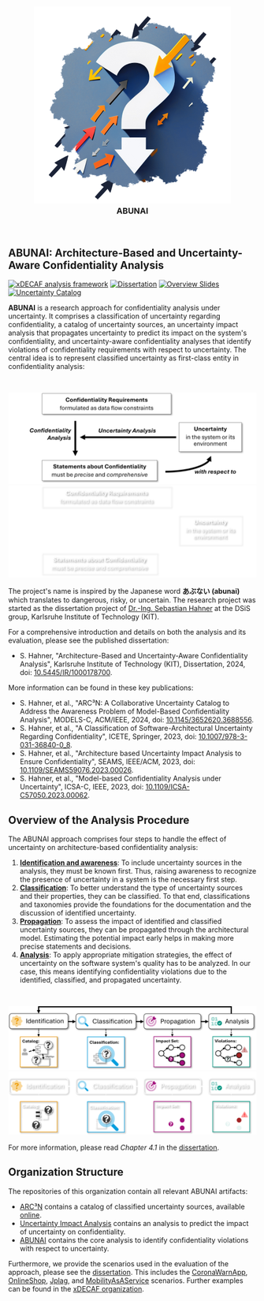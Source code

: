 <p align="center"> 
	<h3 align="center"><img alt="ABUNAI" src="abunai-art.png"><br>
    ABUNAI</h3>
</p>
<p>&nbsp;</p>

## ABUNAI: Architecture-Based and Uncertainty-Aware Confidentiality Analysis

[![xDECAF analysis framework](https://img.shields.io/badge/xDECAF%20analysis%20framework-v4.0.0-orange?style=flat-square&logo=eclipse&logoColor=white)](https://dataflowanalysis.org)
[![Dissertation](https://img.shields.io/badge/Dissertation-Available-green?style=flat-square&logo=GitBook&logoColor=white)](https://doi.org/10.5445/IR/1000178700)
[![Overview Slides](https://img.shields.io/badge/Overview%20Slides-Available-green?style=flat-square&logo=Slides&logoColor=white)](https://sebastianhahner.de/talks/2024/DoctoralDefenseSebastianHahner_2024_ArchitectureBasedAndUncertaintyAwareConfidentialityAnalysis.pdf)
[![Uncertainty Catalog](https://img.shields.io/badge/Uncertainty%20Catalog-Available-green?style=flat-square&logo=github)](https://arc3n.abunai.dev)

**ABUNAI** is a research approach for confidentiality analysis under uncertainty.
It comprises a classification of uncertainty regarding confidentiality, a catalog of uncertainty sources, an uncertainty impact analysis that propagates uncertainty to predict its impact on the system's confidentiality, and uncertainty-aware confidentiality analyses that identify violations of confidentiality requirements with respect to uncertainty.
The central idea is to represent classified uncertainty as first-class entity in confidentiality analysis:
<p>&nbsp;</p>

![Overview](overview-light.png#gh-light-mode-only)
![Overview](overview-dark.png#gh-dark-mode-only)

The project's name is inspired by the Japanese word **あぶない (abunai)** which translates to dangerous, risky, or uncertain.
The research project was started as the dissertation project of [Dr.-Ing. Sebastian Hahner](https://sebastianhahner.de) at the DSiS group, Karlsruhe Institute of Technology (KIT).

For a comprehensive introduction and details on both the analysis and its evaluation, please see the published dissertation:

* S. Hahner, "Architecture-Based and Uncertainty-Aware Confidentiality Analysis", Karlsruhe Institute of Technology (KIT), Dissertation, 2024, doi: [10.5445/IR/1000178700](https://doi.org/10.5445/IR/1000178700).

More information can be found in these key publications:

* S. Hahner, et al., "ARC³N: A Collaborative Uncertainty Catalog to Address the Awareness Problem of Model-Based Confidentiality Analysis", MODELS-C, ACM/IEEE, 2024, doi: [10.1145/3652620.3688556](https://doi.org/10.1145/3652620.3688556).
* S. Hahner, et al., "A Classification of Software-Architectural Uncertainty Regarding Confidentiality", ICETE, Springer, 2023, doi:  [10.1007/978-3-031-36840-0_8](https://doi.org/10.1007/978-3-031-36840-0_8).
* S. Hahner, et al., "Architecture based Uncertainty Impact Analysis to Ensure Confidentiality", SEAMS, IEEE/ACM, 2023, doi: [10.1109/SEAMS59076.2023.00026](https://doi.org/10.1109/SEAMS59076.2023.00026).
* S. Hahner, et al., "Model-based Confidentiality Analysis under Uncertainty", ICSA-C, IEEE, 2023, doi: [10.1109/ICSA-C57050.2023.00062](https://doi.org/10.1109/ICSA-C57050.2023.00062).

## Overview of the Analysis Procedure

The ABUNAI approach comprises four steps to handle the effect of uncertainty on architecture-based confidentiality analysis:

1. [**Identification and awareness**](https://github.com/abunai-dev/ARC3N): To include uncertainty sources in the analysis, they must be known first. Thus, raising awareness to recognize the presence of uncertainty in a system is the necessary first step.
2. [**Classification**](https://github.com/abunai-dev/ARC3N): To better understand the type of uncertainty sources and their properties, they can be classified. To that end, classifications and taxonomies provide the foundations for the documentation and the discussion of identified uncertainty.
3. [**Propagation**](https://github.com/abunai-dev/UncertaintyImpactAnalysis): To assess the impact of identified and classified uncertainty sources, they can be propagated through the architectural model. Estimating the potential impact early helps in making more precise statements and decisions.
4. [**Analysis**](https://github.com/abunai-dev/ABUNAI): To apply appropriate mitigation strategies, the effect of uncertainty on the software system's quality has to be analyzed. In our case, this means identifying confidentiality violations due to the identified, classified, and propagated uncertainty.
<p>&nbsp;</p>

![Procedure](procedure-light.png#gh-light-mode-only)
![Procedure](procedure-dark.png#gh-dark-mode-only)

For more information, please read *Chapter 4.1* in the [dissertation](https://doi.org/10.5445/IR/1000178700).


## Organization Structure

The repositories of this organization contain all relevant ABUNAI artifacts:

* [ARC³N](https://github.com/abunai-dev/ARC3N) contains a catalog of classified uncertainty sources, available [online](https://arc3n.abunai.dev/).
* [Uncertainty Impact Analysis](https://github.com/abunai-dev/UncertaintyImpactAnalysis) contains an analysis to predict the impact of uncertainty on confidentiality.
* [ABUNAI](https://github.com/abunai-dev/ABUNAI) contains the core analysis to identify confidentiality violations with respect to uncertainty.

Furthermore, we provide the scenarios used in the evaluation of the approach, please see the [dissertation](https://doi.org/10.5445/IR/1000178700). This includes the [CoronaWarnApp](https://github.com/abunai-dev/EvaluationScenario-CoronaWarnApp), [OnlineShop](https://github.com/abunai-dev/EvaluationScenario-OnlineShop), [Jplag](https://github.com/abunai-dev/EvaluationScenario-JPlag), and [MobilityAsAService](https://github.com/abunai-dev/EvaluationScenario-MaaS) scenarios. Further examples can be found in the [xDECAF organization](https://github.com/DataFlowAnalysis/DataFlowAnalysis).
